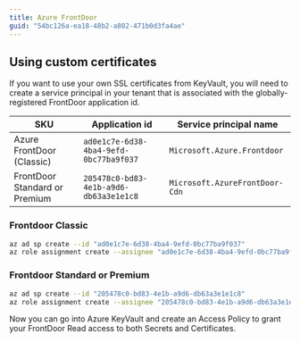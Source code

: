 ```yaml
---
title: Azure FrontDoor
guid: "54bc126a-ea18-48b2-a802-471b0d3fa4ae"
---
```


## Using custom certificates

If you want to use your own SSL certificates from KeyVault, you will need to create a service principal in your tenant that is associated with the globally-registered FrontDoor application id.

|SKU  | Application id  | Service principal name  |
|---------|---------|---------|
| Azure FrontDoor (Classic) | `ad0e1c7e-6d38-4ba4-9efd-0bc77ba9f037` | `Microsoft.Azure.Frontdoor` |
| FrontDoor Standard or Premium | `205478c0-bd83-4e1b-a9d6-db63a3e1e1c8` | `Microsoft.AzureFrontDoor-Cdn` |

### Frontdoor Classic

```bash
az ad sp create --id "ad0e1c7e-6d38-4ba4-9efd-0bc77ba9f037"
az role assignment create --assignee "ad0e1c7e-6d38-4ba4-9efd-0bc77ba9f037" --role "Contributor"
```

### Frontdoor Standard or Premium

```bash
az ad sp create --id "205478c0-bd83-4e1b-a9d6-db63a3e1e1c8"
az role assignment create --assignee "205478c0-bd83-4e1b-a9d6-db63a3e1e1c8" --role "Contributor"
```

Now you can go into Azure KeyVault and create an Access Policy to grant your FrontDoor Read access to both Secrets and Certificates.

